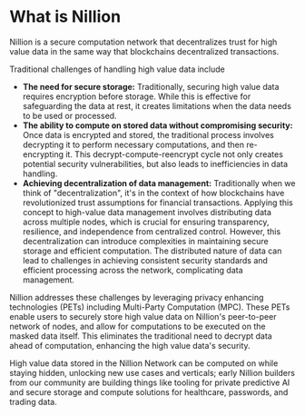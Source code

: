# What is Nillion

Nillion is a secure computation network that decentralizes trust for high value data in the same way that blockchains decentralized transactions.&#x20;

Traditional challenges of handling high value data include

- **The need for secure storage:** Traditionally, securing high value data requires encryption before storage. While this is effective for safeguarding the data at rest, it creates limitations when the data needs to be used or processed.
- **The ability to compute on stored data without compromising security:** Once data is encrypted and stored, the traditional process involves decrypting it to perform necessary computations, and then re-encrypting it. This decrypt-compute-reencrypt cycle not only creates potential security vulnerabilities, but also leads to inefficiencies in data handling.
- **Achieving decentralization of data management:** Traditionally when we think of "decentralization", it's in the context of how blockchains have revolutionized trust assumptions for financial transactions. Applying this concept to high-value data management involves distributing data across multiple nodes, which is crucial for ensuring transparency, resilience, and independence from centralized control. However, this decentralization can introduce complexities in maintaining secure storage and efficient computation. The distributed nature of data can lead to challenges in achieving consistent security standards and efficient processing across the network, complicating data management.

Nillion addresses these challenges by leveraging privacy enhancing technologies (PETs) including Multi-Party Computation (MPC). These PETs enable users to securely store high value data on Nillion's peer-to-peer network of nodes, and allow for computations to be executed on the masked data itself. This eliminates the traditional need to decrypt data ahead of computation, enhancing the high value data's security.

High value data stored in the Nillion Network can be computed on while staying hidden, unlocking new use cases and verticals; early Nillion builders from our community are building things like tooling for private predictive AI and secure storage and compute solutions for healthcare, passwords, and trading data.
